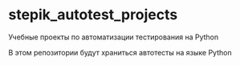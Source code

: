 # stepik_autotest_projects
Учебные проекты по автоматизации тестирования на Python

В этом репозитории будут храниться автотесты на языке Python